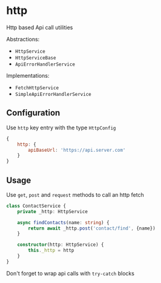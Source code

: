 # http

Http based Api call utilities

Abstractions:

* `HttpService`
* `HttpServiceBase`
* `ApiErrorHandlerService`
  
Implementations:

* `FetchHttpService`
* `SimpleApiErrorHandlerService`

## Configuration

Use `http` key entry with the type `HttpConfig`

```javascript
{
    http: {
        apiBaseUrl: 'https://api.server.com'
    }
}
```

## Usage

Use `get`, `post` and `request` methods to call an http fetch

```typescript
class ContactService {
    private _http: HttpService

    async findContacts(name: string) {
        return await _http.post('contact/find', {name})
    }

    constructor(http: HttpService) {
        this._http = http
    }
}
```

Don't forget to wrap api calls with `try-catch` blocks